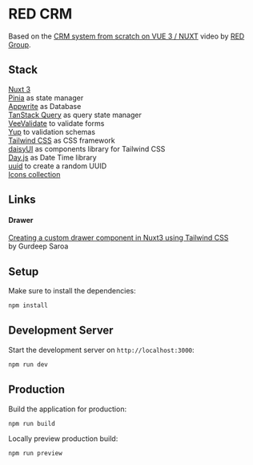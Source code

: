 # RED CRM

Based on the [CRM system from scratch on VUE 3 / NUXT](https://www.youtube.com/watch?v=JaIA1k4FLG8&ab_channel=REDGroup) video by [RED Group](https://www.youtube.com/c/REDGroup).

## Stack

[Nuxt 3](https://nuxt.com/)  
[Pinia](https://pinia.vuejs.org/) as state manager  
[Appwrite](https://cloud.appwrite.io/console/organization-665861b60032ba9c4048) as Database  
[TanStack Query](https://tanstack.com/query/latest/docs/framework/vue/overview) as query state manager  
[VeeValidate](https://vee-validate.logaretm.com/v4/) to validate forms  
[Yup](https://www.npmjs.com/package/yup#schematypeerrormessage-string-schema) to validation schemas  
[Tailwind CSS](https://tailwindcss.com/)  as CSS framework  
[daisyUI](https://daisyui.com/) as components library for Tailwind CSS  
[Day.js](https://day.js.org/en/) as Date Time library  
[uuid](https://www.npmjs.com/package/uuid) to create a random UUID   
[Icons collection](https://icones.js.org/)  

## Links

#### Drawer
[Creating a custom drawer component in Nuxt3 using Tailwind CSS](https://medium.com/@gsaroa/creating-a-custom-drawer-component-in-nuxt3-using-tailwind-css-edf672e8442)   
by Gurdeep Saroa


## Setup

Make sure to install the dependencies:

```bash
npm install
```

## Development Server

Start the development server on `http://localhost:3000`:

```bash
npm run dev
```

## Production

Build the application for production:

```bash
npm run build
```

Locally preview production build:

```bash
npm run preview
```
